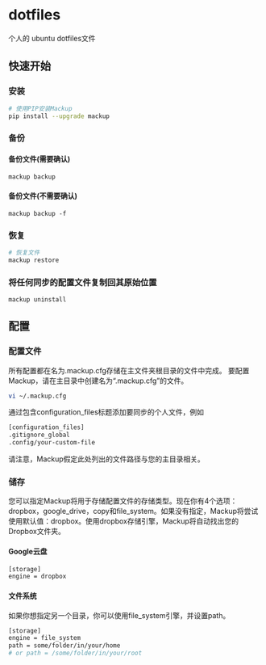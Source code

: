 # dotfiles
个人的 ubuntu dotfiles文件

## 快速开始

### 安装
```bash
# 使用PIP安装Mackup
pip install --upgrade mackup
```

### 备份
#### 备份文件(需要确认)
```bash
mackup backup
```
#### 备份文件(不需要确认)
```
mackup backup -f
```
### 恢复
```bash
# 恢复文件
mackup restore
```
### 将任何同步的配置文件复制回其原始位置
```
mackup uninstall
```

## 配置

### 配置文件
所有配置都在名为.mackup.cfg存储在主文件夹根目录的文件中完成。
要配置Mackup，请在主目录中创建名为“.mackup.cfg”的文件。
```bash
vi ~/.mackup.cfg
```
通过包含configuration_files标题添加要同步的个人文件，例如
```bash
[configuration_files] 
.gitignore_global 
.config/your-custom-file
```
请注意，Mackup假定此处列出的文件路径与您的主目录相关。

### 储存
您可以指定Mackup将用于存储配置文件的存储类型。现在你有4个选项：dropbox，google_drive，copy和file_system。如果没有指定，Mackup将尝试使用默认值：dropbox。使用dropbox存储引擎，Mackup将自动找出您的Dropbox文件夹。

#### Google云盘
```bash
[storage] 
engine = dropbox
```

#### 文件系统
如果你想指定另一个目录，你可以使用file_system引擎，并设置path。
```bash
[storage]
engine = file_system
path = some/folder/in/your/home
# or path = /some/folder/in/your/root
```

